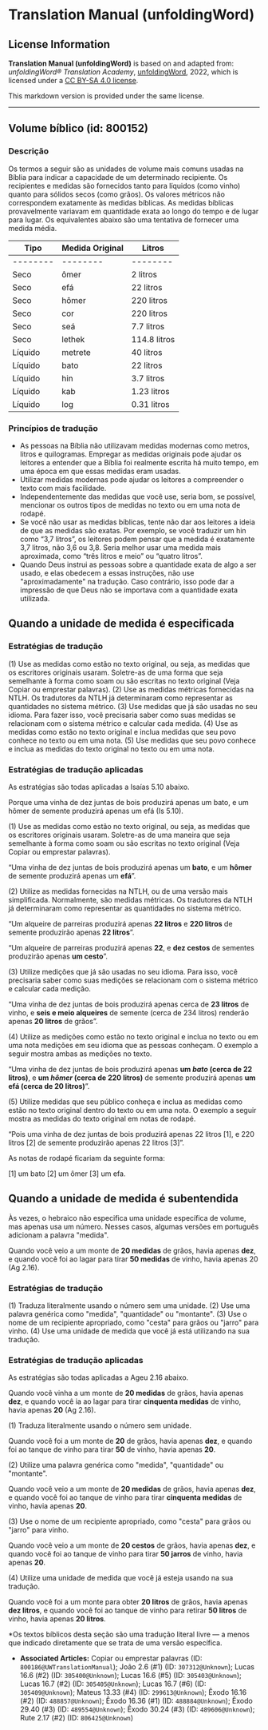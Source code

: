 # Translation Manual (unfoldingWord)

## License Information

**Translation Manual (unfoldingWord)** is based on and adapted from: _unfoldingWord® Translation Academy_, [unfoldingWord](https://unfoldingword.org/utw), 2022, which is licensed under a [CC BY-SA 4.0 license](https://creativecommons.org/licenses/by-sa/4.0/legalcode.en).

This markdown version is provided under the same license.



--------------------------------

## Volume bíblico (id: 800152)

### Descrição

Os termos a seguir são as unidades de volume mais comuns usadas na Bíblia para indicar a capacidade de um determinado recipiente. Os recipientes e medidas são fornecidos tanto para líquidos (como vinho) quanto para sólidos secos (como grãos). Os valores métricos não correspondem exatamente às medidas bíblicas. As medidas bíblicas provavelmente variavam em quantidade exata ao longo do tempo e de lugar para lugar. Os equivalentes abaixo são uma tentativa de fornecer uma medida média.

| Tipo | Medida Original | Litros |
| --- | --- | --- |
| \-\-\-\-\-\-\-\- | \-\-\-\-\-\-\-\- | \-\-\-\-\-\-\-\- |
| Seco | ômer | 2 litros |
| Seco | efá | 22 litros |
| Seco | hômer | 220 litros |
| Seco | cor | 220 litros |
| Seco | seá | 7\.7 litros |
| Seco | lethek | 114\.8 litros |
| Líquido | metrete | 40 litros |
| Líquido | bato | 22 litros |
| Líquido | hin | 3\.7 litros |
| Líquido | kab | 1\.23 litros |
| Líquido | log | 0\.31 litros |  |

### Princípios de tradução

* As pessoas na Bíblia não utilizavam medidas modernas como metros, litros e quilogramas. Empregar as medidas originais pode ajudar os leitores a entender que a Bíblia foi realmente escrita há muito tempo, em uma época em que essas medidas eram usadas.
* Utilizar medidas modernas pode ajudar os leitores a compreender o texto com mais facilidade.
* Independentemente das medidas que você use, seria bom, se possível, mencionar os outros tipos de medidas no texto ou em uma nota de rodapé.
* Se você não usar as medidas bíblicas, tente não dar aos leitores a ideia de que as medidas são exatas. Por exemplo, se você traduzir um hin como “3,7 litros”, os leitores podem pensar que a medida é exatamente 3,7 litros, não 3,6 ou 3,8\. Seria melhor usar uma medida mais aproximada, como “três litros e meio” ou “quatro litros”.
* Quando Deus instrui as pessoas sobre a quantidade exata de algo a ser usado, e elas obedecem a essas instruções, não use "aproximadamente" na tradução. Caso contrário, isso pode dar a impressão de que Deus não se importava com a quantidade exata utilizada.

Quando a unidade de medida é especificada
-----------------------------------------

### Estratégias de tradução

(1\) Use as medidas como estão no texto original, ou seja, as medidas que os escritores originais usaram. Soletre\-as de uma forma que seja semelhante à forma como soam ou são escritas no texto original (Veja Copiar ou emprestar palavras). (2\) Use as medidas métricas fornecidas na NTLH. Os tradutores da NTLH já determinaram como representar as quantidades no sistema métrico. (3\) Use medidas que já são usadas no seu idioma. Para fazer isso, você precisaria saber como suas medidas se relacionam com o sistema métrico e calcular cada medida. (4\) Use as medidas como estão no texto original e inclua medidas que seu povo conhece no texto ou em uma nota. (5\) Use medidas que seu povo conhece e inclua as medidas do texto original no texto ou em uma nota.

### Estratégias de tradução aplicadas

As estratégias são todas aplicadas a Isaías 5\.10 abaixo.

Porque uma vinha de dez juntas de bois produzirá apenas um bato, e um hômer de semente produzirá apenas um efá (Is 5\.10\).

(1\) Use as medidas como estão no texto original, ou seja, as medidas que os escritores originais usaram. Soletre\-as de uma maneira que seja semelhante à forma como soam ou são escritas no texto original (Veja Copiar ou emprestar palavras).

“Uma vinha de dez juntas de bois produzirá apenas um **bato**, e um **hômer** de semente produzirá apenas um **efá**”.

(2\) Utilize as medidas fornecidas na NTLH, ou de uma versão mais simplificada. Normalmente, são medidas métricas. Os tradutores da NTLH já determinaram como representar as quantidades no sistema métrico.

“Um alqueire de parreiras produzirá apenas **22 litros** e **220 litros** de semente produzirão apenas **22 litros**”.

“Um alqueire de parreiras produzirá apenas **22**, e **dez cestos** de sementes produzirão apenas **um cesto**”.

(3\) Utilize medições que já são usadas no seu idioma. Para isso, você precisaria saber como suas medições se relacionam com o sistema métrico e calcular cada medição.

“Uma vinha de dez juntas de bois produzirá apenas cerca de **23 litros** de vinho, e **seis e meio alqueires** de semente (cerca de 234 litros) renderão apenas **20 litros** de grãos”.

(4\) Utilize as medições como estão no texto original e inclua no texto ou em uma nota medições em seu idioma que as pessoas conheçam. O exemplo a seguir mostra ambas as medições no texto.

“Uma vinha de dez juntas de bois produzirá apenas **um *bato* (cerca de 22 litros)**, e **um *hômer* (cerca de 220 litros)** de semente produzirá apenas **um efá (cerca de 20 litros)**”.

(5\) Utilize medidas que seu público conheça e inclua as medidas como estão no texto original dentro do texto ou em uma nota. O exemplo a seguir mostra as medidas do texto original em notas de rodapé.

“Pois uma vinha de dez juntas de bois produzirá apenas 22 litros \[1], e 220 litros \[2] de semente produzirão apenas 22 litros \[3]”.

As notas de rodapé ficariam da seguinte forma:

\[1] um bato \[2] um ômer \[3] um efa.

Quando a unidade de medida é subentendida
-----------------------------------------

Às vezes, o hebraico não especifica uma unidade específica de volume, mas apenas usa um número. Nesses casos, algumas versões em português adicionam a palavra "medida".

Quando você veio a um monte de **20 medidas** de grãos, havia apenas **dez**, e quando você foi ao lagar para tirar **50 medidas** de vinho, havia apenas 20 (Ag 2\.16\).

### Estratégias de tradução

(1\) Traduza literalmente usando o número sem uma unidade. (2\) Use uma palavra genérica como "medida", "quantidade" ou "montante". (3\) Use o nome de um recipiente apropriado, como "cesta" para grãos ou "jarro" para vinho. (4\) Use uma unidade de medida que você já está utilizando na sua tradução.

### Estratégias de tradução aplicadas

As estratégias são todas aplicadas a Ageu 2\.16 abaixo.

Quando você vinha a um monte de **20 medidas** de grãos, havia apenas **dez**, e quando você ia ao lagar para tirar **cinquenta medidas** de vinho, havia apenas **20** (Ag 2\.16\).

(1\) Traduza literalmente usando o número sem unidade.

Quando você foi a um monte de **20** de grãos, havia apenas **dez**, e quando foi ao tanque de vinho para tirar **50** de vinho, havia apenas **20**.

(2\) Utilize uma palavra genérica como "medida", "quantidade" ou "montante".

Quando você veio a um monte de **20 medidas** de grãos, havia apenas **dez**, e quando você foi ao tanque de vinho para tirar **cinquenta medidas** de vinho, havia apenas **20**.

(3\) Use o nome de um recipiente apropriado, como "cesta" para grãos ou "jarro" para vinho.

Quando você veio a um monte de **20 cestos** de grãos, havia apenas **dez**, e quando você foi ao tanque de vinho para tirar **50 jarros** de vinho, havia apenas **20**.

(4\) Utilize uma unidade de medida que você já esteja usando na sua tradução.

Quando você foi a um monte para obter **20 litros** de grãos, havia apenas **dez litros**, e quando você foi ao tanque de vinho para retirar **50 litros** de vinho, havia apenas **20 litros**.

\*Os textos bíblicos desta seção são uma tradução literal livre — a menos que indicado diretamente que se trata de uma versão específica.

* **Associated Articles:** Copiar ou emprestar palavras (ID: `800186@UWTranslationManual`); João 2.6 (#1) (ID: `307312@Unknown`); Lucas 16.6 (#2) (ID: `305400@Unknown`); Lucas 16.6 (#5) (ID: `305403@Unknown`); Lucas 16.7 (#2) (ID: `305405@Unknown`); Lucas 16.7 (#6) (ID: `305409@Unknown`); Mateus 13.33 (#4) (ID: `299613@Unknown`); Êxodo 16.16 (#2) (ID: `488857@Unknown`); Êxodo 16.36 (#1) (ID: `488884@Unknown`); Êxodo 29.40 (#3) (ID: `489554@Unknown`); Êxodo 30.24 (#3) (ID: `489606@Unknown`); Rute 2.17 (#2) (ID: `806425@Unknown`)


